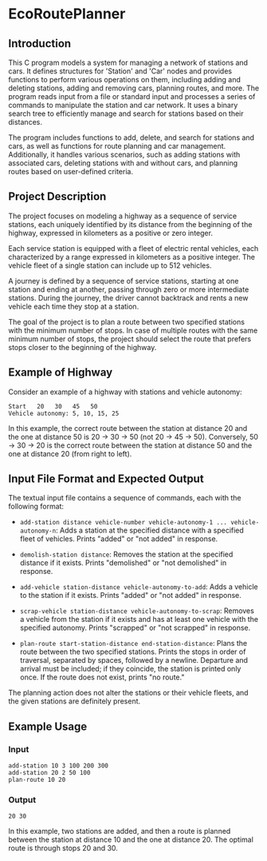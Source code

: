 # EcoRoutePlanner
## Introduction

This C program models a system for managing a network of stations and cars. It defines structures for 'Station' and 'Car' nodes
and provides functions to perform various operations on them, including adding and deleting stations, adding and removing cars,
planning routes, and more. The program reads input from a file or standard input and processes a series of commands to manipulate
the station and car network. It uses a binary search tree to efficiently manage and search for stations based on their distances.

The program includes functions to add, delete, and search for stations and cars, as well as functions for route planning and
car management. Additionally, it handles various scenarios, such as adding stations with associated cars, deleting stations with
and without cars, and planning routes based on user-defined criteria.

## Project Description

The project focuses on modeling a highway as a sequence of service stations, each uniquely identified by its distance from the beginning of the highway, expressed in kilometers as a positive or zero integer.

Each service station is equipped with a fleet of electric rental vehicles, each characterized by a range expressed in kilometers as a positive integer. The vehicle fleet of a single station can include up to 512 vehicles.

A journey is defined by a sequence of service stations, starting at one station and ending at another, passing through zero or more intermediate stations. During the journey, the driver cannot backtrack and rents a new vehicle each time they stop at a station.

The goal of the project is to plan a route between two specified stations with the minimum number of stops. In case of multiple routes with the same minimum number of stops, the project should select the route that prefers stops closer to the beginning of the highway.

## Example of Highway

Consider an example of a highway with stations and vehicle autonomy:

```
Start   20   30   45   50
Vehicle autonomy: 5, 10, 15, 25
```

In this example, the correct route between the station at distance 20 and the one at distance 50 is 20 → 30 → 50 (not 20 → 45 → 50). Conversely, 50 → 30 → 20 is the correct route between the station at distance 50 and the one at distance 20 (from right to left).

## Input File Format and Expected Output

The textual input file contains a sequence of commands, each with the following format:

- `add-station distance vehicle-number vehicle-autonomy-1 ... vehicle-autonomy-n`: Adds a station at the specified distance with a specified fleet of vehicles. Prints "added" or "not added" in response.

- `demolish-station distance`: Removes the station at the specified distance if it exists. Prints "demolished" or "not demolished" in response.

- `add-vehicle station-distance vehicle-autonomy-to-add`: Adds a vehicle to the station if it exists. Prints "added" or "not added" in response.

- `scrap-vehicle station-distance vehicle-autonomy-to-scrap`: Removes a vehicle from the station if it exists and has at least one vehicle with the specified autonomy. Prints "scrapped" or "not scrapped" in response.

- `plan-route start-station-distance end-station-distance`: Plans the route between the two specified stations. Prints the stops in order of traversal, separated by spaces, followed by a newline. Departure and arrival must be included; if they coincide, the station is printed only once. If the route does not exist, prints "no route."

The planning action does not alter the stations or their vehicle fleets, and the given stations are definitely present.

## Example Usage

### Input
```
add-station 10 3 100 200 300
add-station 20 2 50 100
plan-route 10 20
```

### Output
```
20 30
```

In this example, two stations are added, and then a route is planned between the station at distance 10 and the one at distance 20. The optimal route is through stops 20 and 30.
